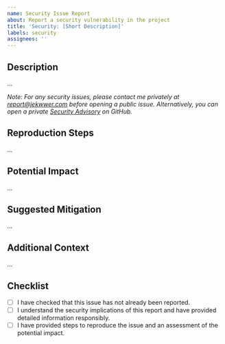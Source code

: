 ```yaml
---
name: Security Issue Report
about: Report a security vulnerability in the project
title: 'Security: [Short Description]'
labels: security
assignees: ''
---
```


## Description

<!-- A clear and concise description of what the security issue is. -->

...

_Note: For any security issues, please contact me privately at [report@jekwwer.com][report@jekwwer.com] before opening a
public issue. Alternatively, you can open a private [Security Advisory][security-advisories] on GitHub._

## Reproduction Steps

<!-- Steps to reproduce the security vulnerability. -->

...

## Potential Impact

<!-- Discuss the potential impact of this vulnerability. -->

...

## Suggested Mitigation

<!-- If you have ideas for how to fix the issue, list them here. -->

...

## Additional Context

<!-- Any additional information that might be relevant. -->

...

## Checklist

- [ ] I have checked that this issue has not already been reported.
- [ ] I understand the security implications of this report and have provided detailed information responsibly.
- [ ] I have provided steps to reproduce the issue and an assessment of the potential impact.

[report@jekwwer.com]: mailto:report@jekwwer.com
[security-advisories]: https://github.com/Jekwwer/python-workspace/security/advisories

<!-- Based on the template by Evgenii Shiliaev - Licensed under CC BY 4.0 -->
<!-- https://github.com/Jekwwer/markdown-docs-kit -->
<!-- Licensed under: https://github.com/Jekwwer/markdown-docs-kit/blob/main/LICENSE -->
